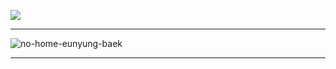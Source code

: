 ![](https://komarev.com/ghpvc/?username=your-github-username&color=000000)
___
  ![no-home-eunyung-baek](https://github.com/user-attachments/assets/be2febf6-9820-4297-ac24-c9160d636d85)
___

<!--
**2airren/2airren** is a ✨ _special_ ✨ repository because its `README.md` (this file) appears on your GitHub profile.

Here are some ideas to get you started:

- 🔭 I’m currently working on ...
- 🌱 I’m currently learning ...
- 👯 I’m looking to collaborate on ...
- 🤔 I’m looking for help with ...
- 💬 Ask me about ...
- 📫 How to reach me: ...
- 😄 Pronouns: ...
- ⚡ Fun fact: ...
-->
